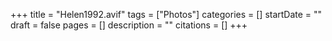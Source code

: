 +++
title = "Helen1992.avif"
tags = ["Photos"]
categories = []
startDate = ""
draft = false
pages = []
description = ""
citations = []
+++
